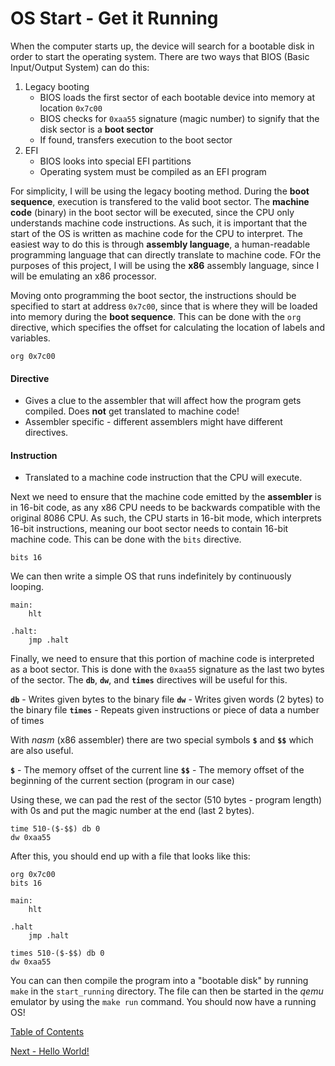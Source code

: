# OS Start - Get it Running
When the computer starts up, the device will search for a bootable disk in order to start the operating system. There are two ways that BIOS (Basic Input/Output System) can do this:

1. Legacy booting
    - BIOS loads the first sector of each bootable device into memory at location `0x7c00`
    - BIOS checks for `0xaa55` signature (magic number) to signify that the disk sector is a **boot sector**
    - If found, transfers execution to the boot sector
2. EFI
    - BIOS looks into special EFI partitions
    - Operating system must be compiled as an EFI program

For simplicity, I will be using the legacy booting method. During the **boot sequence**, execution is transfered to the valid boot sector. The **machine code** (binary) in the boot sector will be executed, since the CPU only understands machine code instructions. As such, it is important that the start of the OS is written as machine code for the CPU to interpret. The easiest way to do this is through **assembly language**, a human-readable programming language that can directly translate to machine code. FOr the purposes of this project, I will be using the **x86** assembly language, since I will be emulating an x86 processor.

Moving onto programming the boot sector, the instructions should be specified to start at address `0x7c00`, since that is where they will be loaded into memory during the **boot sequence**. This can be done with the `org` directive, which specifies the offset for calculating the location of labels and variables.

```assembly
org 0x7c00
```

#### Directive
- Gives a clue to the assembler that will affect how the program gets compiled. Does **not** get translated to machine code!
- Assembler specific - different assemblers might have different directives.
#### Instruction
- Translated to a machine code instruction that the CPU will execute.

Next we need to ensure that the machine code emitted by the **assembler** is in 16-bit code, as any x86 CPU needs to be backwards compatible with the original 8086 CPU. As such, the CPU starts in 16-bit mode, which interprets 16-bit instructions, meaning our boot sector needs to contain 16-bit machine code. This can be done with the `bits` directive.

```assembly
bits 16
```

We can then write a simple OS that runs indefinitely by continuously looping.

```assembly
main:
    hlt

.halt:
    jmp .halt
```

Finally, we need to ensure that this portion of machine code is interpreted as a boot sector. This is done with the `0xaa55` signature as the last two bytes of the sector. The **`db`**, **`dw`**, and **`times`** directives will be useful for this.

**`db`** - Writes given bytes to the binary file
**`dw`** - Writes given words (2 bytes) to the binary file
**`times`** - Repeats given instructions or piece of data a number of times

With *nasm* (x86 assembler) there are two special symbols **`$`** and **`$$`** which are also useful.

**`$`** - The memory offset of the current line
**`$$`** - The memory offset of the beginning of the current section (program in our case)

Using these, we can pad the rest of the sector (510 bytes - program length) with 0s and put the magic number at the end (last 2 bytes).

```assembly
time 510-($-$$) db 0
dw 0xaa55
```

After this, you should end up with a file that looks like this:

```assembly
org 0x7c00
bits 16

main:
    hlt

.halt
    jmp .halt

times 510-($-$$) db 0
dw 0xaa55
```

You can can then compile the program into a "bootable disk" by running `make` in the `start_running` directory. The file can then be started in the *qemu* emulator by using the `make run` command. You should now have a running OS!

[Table of Contents](../README.md)

[Next - Hello World!](../hello_world/README.md)